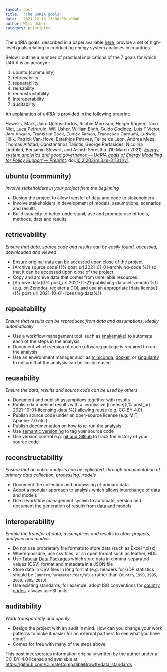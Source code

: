 ```yaml
---
layout: post
title:  "The u4RIA goals"
date:   2021-12-16 13:00:00 +0000
author: Will Usher
category: principles
---
```


The u4RIA goals, described in a paper available [here](https://dx.doi.org/10.21203/rs.3.rs-311311/v1),
provide a set of high-level goals relating to conducting energy system analyses in countries.

Below I outline a number of practical implications of the 7 goals for which U4RIA is an acronym:

1. ubuntu (community)
2. retrievability
3. repeatability
4. reusability
5. reconstructability
6. interoperability
7. auditability

An explanation of u4RIA is provided in the following preprint:

Howells, Mark, Jairo Quiros-Tortos, Robbie Morrison, Holger Rogner, Taco Niet, Luca Petrarulo, Will Usher, William Blyth, Guido Godínez, Luis F Victor, Jam Angulo, Franziska Bock, Eunice Ramos, Francesco Gardumi, Ludwig Hülk, Patrick Van-Hove, Estathios Peteves, Felipe de Leon, Andrea Meza, Thomas Alfstad, Constantinos Taliotis, George Partasides, Nicolina Lindblad, Benjamin Stewart, and Ashish Shrestha.  (10 March 2021).  [*Energy system analytics and good governance — U4RIA goals of Energy Modelling for Policy Support — Preprint*](https://www.researchsquare.com/article/rs-311311/v1.pdf).  doi:[10.21203/rs.3.rs-311311/v1](https://dx.doi.org/10.21203/rs.3.rs-311311/v1).

## ubuntu (community)

*Involve stakeholders in your project from the beginning*

* Design the project to allow transfer of data and code to stakeholders
* Involve stakeholders in development of models, assumptions, scenarios and results
* Build capacity to better understand, use and promote use of tools, methods, data and results

## retrievability

*Ensure that data, source code and results can be easily found, accessed, downloaded and viewed*

* Ensure original data can be accessed upon close of the project
* [Archive source code]({% post_url 2021-01-01-archiving-code %}) so that it can be accessed upon close of the project
* Copy and archive data that comes from unreliable resources
* [Archive data]({% post_url 2021-10-21-publishing-dataset-zenodo %}) (e.g. on Zenodo), register a DOI, and use an appropriate [data license]({% post_url 2021-10-01-licensing-data%})

## repeatability

*Ensure that results can be reproduced from data and assumptions, ideally automatically*

* Use a workflow management tool (such as [snakemake](https://snakemake.readthedocs.io/en/stable/))
  to automate each of the steps in the analysis
* Document which version of each software package is required to run the analysis
* Use an environment manager such as [miniconda](https://docs.conda.io/en/latest/miniconda.html),
  [docker](https://www.docker.com/), or [singularity](https://sylabs.io/) to ensure that the analysis can
  be easily reused

## reusability

*Ensure the data, results and source code can be used by others*

* Document and publish assumptions together with results
* Publish data behind results with a permissive [license]({% post_url 2021-10-01-licensing-data %}) allowing reuse (e.g. CC‑BY‑4.0)
* Publish source code under an open-source license (e.g. MIT, Apache‑2.0 etc.)
* Publish documentation on how to re-run the analysis
* Use [semantic versioning](https://semver.org/) to tag your source code
* Use version control e.g. [git and Github](http://github.com) to track the history of your source code

## reconstructability

*Ensure that an entire analysis can be replicated, through documentation of primary data collection, processing, models*

* Document the collection and processing of primary data
* Adopt a modular approach to analysis which allows interchange of data and models
* Use a workflow management system to automate, version and document the generation
  of results from data and models

## interoperability

*Enable the transfer of data, assumptions and results to other projects, analyses and models*

* Do not use proprietary file formats to store data (such as Excel *.xlsx)
* Where possible, use csv files, or an open format such as feather, HD5
* Use [Tabular Data Packages](https://specs.frictionlessdata.io/tabular-data-package/#language)
  which store data in comma-separated values (CSV) format and metadata in a JSON file
* Store data in CSV files in long format (e.g. headers for GDP statistics should be
  `Country`,`Parameter`,`Year`,`Value` rather than
  `Country`,`1990`, `1995`, `2000`, `2005`, `2010`)
* Use existing standards, for example, adopt ISO conventions for
  [country codes](https://github.com/datasets/country-codes), always use SI units

## auditability

*Work transparently and openly*

* Design the project with an audit in mind. How can you change your work patterns to make it easier for an external partners to see what you have done?
* Comes for free with many of the steps above.

This post incorporates information originally written by the author under a CC-BY-4.0 license and available at https://github.com/ClimateCompatibleGrowth/data_standards